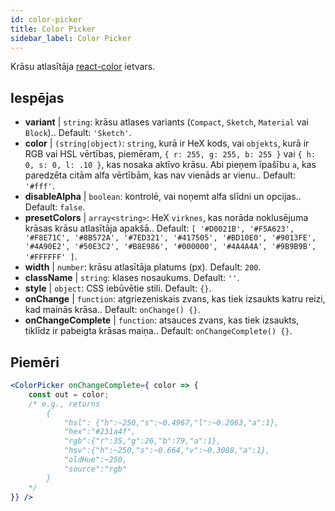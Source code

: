 ```yaml
---
id: color-picker
title: Color Picker
sidebar_label: Color Picker
---
```


Krāsu atlasītāja [react-color](https://casesandberg.github.io/react-color/) ietvars.

## Iespējas

* __variant__ | `string`: krāsu atlases variants (`Compact`, `Sketch`, `Material` vai `Block`).. Default: `'Sketch'`.
* __color__ | `(string|object)`: `string`, kurā ir HeX kods, vai `objekts`, kurā ir RGB vai HSL vērtības, piemēram, `{ r: 255, g: 255, b: 255 }` vai `{ h: 0, s: 0, l: .10 }`, kas nosaka aktīvo krāsu. Abi pieņem īpašību `a`, kas paredzēta citām alfa vērtībām, kas nav vienāds ar vienu.. Default: `'#fff'`.
* __disableAlpha__ | `boolean`: kontrolē, vai noņemt alfa slīdni un opcijas.. Default: `false`.
* __presetColors__ | `array<string>`: HeX `virknes`, kas norāda noklusējuma krāsas krāsu atlasītāja apakšā.. Default: `[
  '#D0021B',
  '#F5A623',
  '#F8E71C',
  '#8B572A',
  '#7ED321',
  '#417505',
  '#BD10E0',
  '#9013FE',
  '#4A90E2',
  '#50E3C2',
  '#B8E986',
  '#000000',
  '#4A4A4A',
  '#9B9B9B',
  '#FFFFFF'
]`.
* __width__ | `number`: krāsu atlasītāja platums (px). Default: `200`.
* __className__ | `string`: klases nosaukums. Default: `''`.
* __style__ | `object`: CSS iebūvētie stili. Default: `{}`.
* __onChange__ | `function`: atgriezeniskais zvans, kas tiek izsaukts katru reizi, kad mainās krāsa.. Default: `onChange() {}`.
* __onChangeComplete__ | `function`: atsauces zvans, kas tiek izsaukts, tiklīdz ir pabeigta krāsas maiņa.. Default: `onChangeComplete() {}`.


## Piemēri

```jsx live
<ColorPicker onChangeComplete={ color => {
    const out = color;
    /* e.g., returns 
        {
            "hsl": {"h":~250,"s":~0.4967,"l":~0.2063,"a":1},
            "hex":"#231a4f",
            "rgb":{"r":35,"g":26,"b":79,"a":1},
            "hsv":{"h":~250,"s":~0.664,"v":~0.3088,"a":1},
            "oldHue":~250,
            "source":"rgb"
        }
    */
}} />
```

